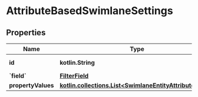 
# AttributeBasedSwimlaneSettings

## Properties
Name | Type | Description | Notes
------------ | ------------- | ------------- | -------------
**id** | **kotlin.String** |  |  [optional] [readonly]
**&#x60;field&#x60;** | [**FilterField**](FilterField.md) |  |  [optional]
**propertyValues** | [**kotlin.collections.List&lt;SwimlaneEntityAttributeValue&gt;**](SwimlaneEntityAttributeValue.md) |  |  [optional]



